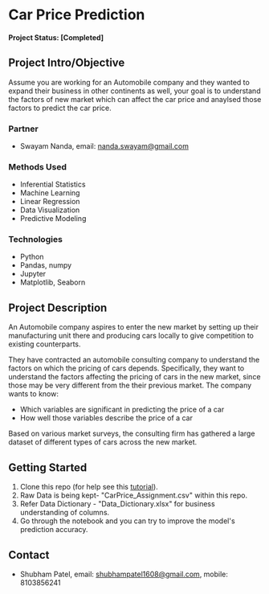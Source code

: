 # Car Price Prediction

#### Project Status: [Completed]

## Project Intro/Objective
Assume you are working for an Automobile company and they wanted to expand their business in other continents as well, your goal is to understand the factors of new market which can affect the car price and anaylsed those factors to predict the car price.

### Partner
* Swayam Nanda, email: nanda.swayam@gmail.com

### Methods Used
* Inferential Statistics
* Machine Learning
* Linear Regression
* Data Visualization
* Predictive Modeling

### Technologies
* Python
* Pandas, numpy
* Jupyter
* Matplotlib, Seaborn

## Project Description
An Automobile company aspires to enter the new market by setting up their manufacturing unit there and producing cars locally to give competition to existing counterparts. 

They have contracted an automobile consulting company to understand the factors on which the pricing of cars depends. Specifically, they want to understand the factors affecting the pricing of cars in the new market, since those may be very different from the their previous market. The company wants to know:
   * Which variables are significant in predicting the price of a car
   * How well those variables describe the price of a car

Based on various market surveys, the consulting firm has gathered a large dataset of different types of cars across the new market. 


## Getting Started
1. Clone this repo (for help see this [tutorial](https://help.github.com/articles/cloning-a-repository/)).
2. Raw Data is being kept- "CarPrice_Assignment.csv" within this repo.
3. Refer Data Dictionary - "Data_Dictionary.xlsx" for business understanding of columns.
4. Go through the notebook and you can try to improve the model's prediction accuracy.

## Contact
* Shubham Patel, email: shubhampatel1608@gmail.com, mobile: 8103856241
